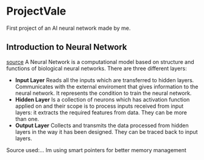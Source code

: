 # ProjectVale
First project of an AI neural network made by me.

## Introduction to Neural Network
[source](https://becominghuman.ai/artificial-neuron-networks-basics-introduction-to-neural-networks-3082f1dcca8c) 
A Neural Network is a computational model based on structure and functions of biological neural networks. 
There are three different layers:

- **Input Layer**
 Reads all the inputs which are transferred to hidden layers.
 Communicates with the external enviroment that gives information to the neural network. 
 It represents the condition to train the neural network.
- **Hidden Layer**
 Is a collection of neurons which has activation function applied on and their scope is to process inputs received from input layers: it extracts the required features from data.
 They can be more than one.
- **Output Layer**
 Collects and transmits the data processed from hidden layers in the way it has been designed. 
 They can be traced back to input layers.


Source used:...
Im using smart pointers for better memory management